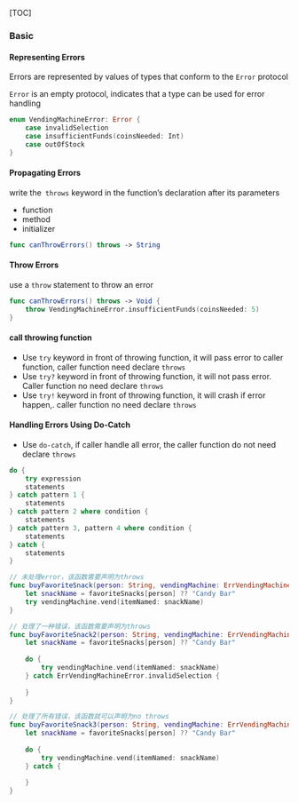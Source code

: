 [TOC]

### Basic

#### Representing Errors

Errors are represented by values of types that conform to the ``Error`` protocol

``Error``  is an empty protocol,  indicates that a type can be used for error handling

```swift
enum VendingMachineError: Error {
    case invalidSelection
    case insufficientFunds(coinsNeeded: Int)
    case outOfStock
}
```

#### Propagating Errors

write the`` throws`` keyword in the function’s declaration after its parameters

- function
- method
- initializer

```swift
func canThrowErrors() throws -> String
```

#### Throw Errors

use a ``throw`` statement to throw an error

```swift
func canThrowErrors() throws -> Void {
    throw VendingMachineError.insufficientFunds(coinsNeeded: 5)
}
```

#### call throwing function

- Use ``try`` keyword  in front of throwing function, it will pass error to caller function, caller function need declare `throws`
- Use ``try?`` keyword  in front of throwing function, it will not pass error. Caller function no need declare `throws`
- Use ``try!`` keyword  in front of throwing function, it will crash if error happen,. caller function no need declare `throws`



#### Handling Errors Using Do-Catch

- Use ``do-catch``, if caller handle all error, the caller function do not need declare `throws`

```swift
do {
    try expression
    statements
} catch pattern 1 {
    statements
} catch pattern 2 where condition {
    statements
} catch pattern 3, pattern 4 where condition {
    statements
} catch {
    statements
} 
```

```swift
// 未处理error，该函数需要声明为throws
func buyFavoriteSnack(person: String, vendingMachine: ErrVendingMachine) throws {
    let snackName = favoriteSnacks[person] ?? "Candy Bar"
    try vendingMachine.vend(itemNamed: snackName)
}

// 处理了一种错误，该函数需要声明为throws
func buyFavoriteSnack2(person: String, vendingMachine: ErrVendingMachine) throws  {
    let snackName = favoriteSnacks[person] ?? "Candy Bar"
    
    do {
        try vendingMachine.vend(itemNamed: snackName)
    } catch ErrVendingMachineError.invalidSelection {
        
    }
}

// 处理了所有错误，该函数就可以声明为no throws
func buyFavoriteSnack3(person: String, vendingMachine: ErrVendingMachine)  {
    let snackName = favoriteSnacks[person] ?? "Candy Bar"
    
    do {
        try vendingMachine.vend(itemNamed: snackName)
    } catch {
        
    }
}
```



